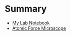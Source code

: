 # Summary

- [My Lab Notebook](README.md)
- [Atomic Force Microscope](afm/atomic_force_microscope.md)